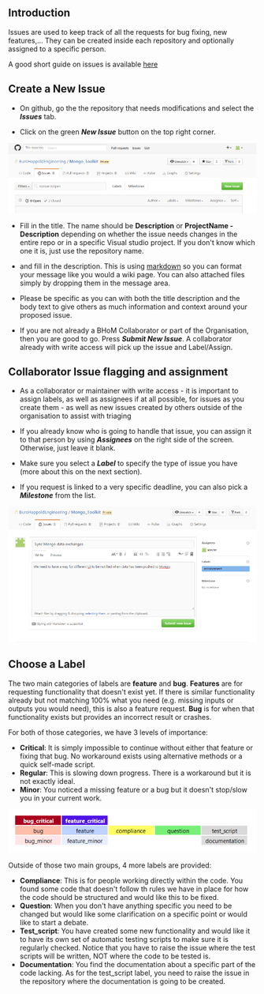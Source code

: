 ## Introduction

Issues are used to keep track of all the requests for bug fixing, new features,... They can be created inside each repository and optionally assigned to a specific person. 

A good short guide on issues is available [here](https://guides.github.com/features/issues/)

## Create a New Issue

* On github, go the the repository that needs modifications and select the _**Issues**_ tab. 

* Click on the green _**New Issue**_ button on the top right corner.

![img](https://raw.githubusercontent.com/BuroHappoldEngineering/documentation-page/main/docs/_images/Issues_Step1.PNG)

* Fill in the title. The name should be __Description__ or __ProjectName - Description__ depending on whether the issue needs changes in the entire repo or in a specific Visual studio project. If you don't know which one it is, just use the repository name. 

* and fill in the description. This is using [markdown](https://guides.github.com/features/mastering-markdown/) so you can format your message like you would a wiki page. You can also attached files simply by dropping them in the message area.

* Please be specific as you can with both the title description and the body text to give others as much information and context around your proposed issue.

* If you are not already a BHoM Collaborator or part of the Organisation, then you are good to go. Press _**Submit New Issue**_. A collaborator already with write access will pick up the issue and Label/Assign.

## Collaborator Issue flagging and assignment

* As a collaborator or maintainer with write access - it is important to assign labels, as well as assignees if at all possible, for issues as you create them - as well as new issues created by others outside of the organisation to assist with triaging 

* If you already know who is going to handle that issue, you can assign it to that person by using _**Assignees**_ on the right side of the screen. Otherwise, just leave it blank.

* Make sure you select a _**Label**_ to specify the type of issue you have (more about this on the next section).

* If you request is linked to a very specific deadline, you can also pick a _**Milestone**_ from the list.

![img](https://raw.githubusercontent.com/BuroHappoldEngineering/documentation-page/main/docs/_images/Issues_CreateNew.png)


## Choose a Label

The two main categories of labels are **feature** and **bug**. **Features** are for requesting functionality that doesn't exist yet. If there is similar functionality already but not matching 100% what you need (e.g. missing inputs or outputs you would need), this is also a feature request. **Bug** is for when that functionality exists but provides an incorrect result or crashes.

For both of those categories, we have 3 levels of importance:
- **Critical**: It is simply impossible to continue without either that feature or fixing that bug. No workaround exists using alternative methods or a quick self-made script. 
- **Regular**: This is slowing down progress. There is a workaround but it is not exactly ideal. 
- **Minor**: You noticed a missing feature or a bug but it doesn't stop/slow you in your current work.

![img](https://raw.githubusercontent.com/BuroHappoldEngineering/documentation-page/main/docs/_images/Issues_Labels.PNG) 

Outside of those two main groups, 4 more labels are provided:
- **Compliance**: This is for people working directly within the code. You found some code that doesn't follow th rules we have in place for how the code should be structured and would like this to be fixed.
- **Question**: When you don't have anything specific you need to be changed but would like some clarification on a specific point or would like to start a debate.
- **Test_script**: You have created some new functionality and would like it to have its own set of automatic testing scripts to make sure it is regularly checked. Notice that you have to raise the issue where the test scripts will be written, NOT where the code to be tested is.
- **Documentation**: You find the documentation about a specific part of the code lacking. As for the test_script label, you need to raise the issue in the repository where the documentation is going to be created.